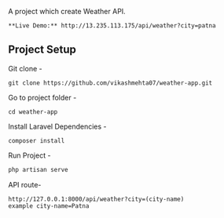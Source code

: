 A project which create Weather API.
```
**Live Demo:** http://13.235.113.175/api/weather?city=patna
```

## Project Setup
Git clone -
```console
git clone https://github.com/vikashmehta07/weather-app.git
```

Go to project folder -
```console
cd weather-app
```
Install Laravel Dependencies -
```console
composer install
```
Run Project -
```php
php artisan serve
```
API route-
```
http://127.0.0.1:8000/api/weather?city=(city-name)
example city-name=Patna
```
